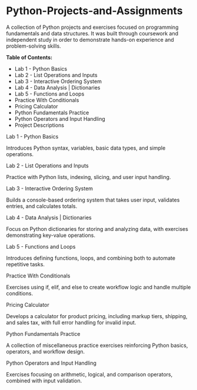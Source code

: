 # Python-Projects-and-Assignments
A collection of Python projects and exercises focused on programming fundamentals and data structures. It was built through coursework and independent study in order to demonstrate hands-on experience and problem-solving skills.

**Table of Contents:**

- Lab 1 - Python Basics
- Lab 2 - List Operations and Inputs
- Lab 3 - Interactive Ordering System
- Lab 4 - Data Analysis | Dictionaries
- Lab 5 - Functions and Loops
- Practice With Conditionals
- Pricing Calculator
- Python Fundamentals Practice
- Python Operators and Input Handling
- Project Descriptions

Lab 1 - Python Basics

Introduces Python syntax, variables, basic data types, and simple operations.

Lab 2 - List Operations and Inputs

Practice with Python lists, indexing, slicing, and user input handling.

Lab 3 - Interactive Ordering System

Builds a console-based ordering system that takes user input, validates entries, and calculates totals.

Lab 4 - Data Analysis | Dictionaries

Focus on Python dictionaries for storing and analyzing data, with exercises demonstrating key-value operations.

Lab 5 - Functions and Loops

Introduces defining functions, loops, and combining both to automate repetitive tasks.

Practice With Conditionals

Exercises using if, elif, and else to create workflow logic and handle multiple conditions.

Pricing Calculator

Develops a calculator for product pricing, including markup tiers, shipping, and sales tax, with full error handling for invalid input.

Python Fundamentals Practice

A collection of miscellaneous practice exercises reinforcing Python basics, operators, and workflow design.

Python Operators and Input Handling

Exercises focusing on arithmetic, logical, and comparison operators, combined with input validation.

